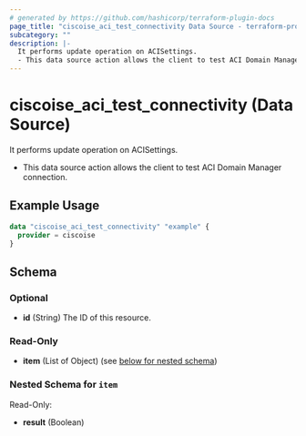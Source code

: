 ```yaml
---
# generated by https://github.com/hashicorp/terraform-plugin-docs
page_title: "ciscoise_aci_test_connectivity Data Source - terraform-provider-ciscoise"
subcategory: ""
description: |-
  It performs update operation on ACISettings.
  - This data source action allows the client to test ACI Domain Manager connection.
---
```


# ciscoise_aci_test_connectivity (Data Source)

It performs update operation on ACISettings.

- This data source action allows the client to test ACI Domain Manager connection.

## Example Usage

```terraform
data "ciscoise_aci_test_connectivity" "example" {
  provider = ciscoise
}
```

<!-- schema generated by tfplugindocs -->
## Schema

### Optional

- **id** (String) The ID of this resource.

### Read-Only

- **item** (List of Object) (see [below for nested schema](#nestedatt--item))

<a id="nestedatt--item"></a>
### Nested Schema for `item`

Read-Only:

- **result** (Boolean)


